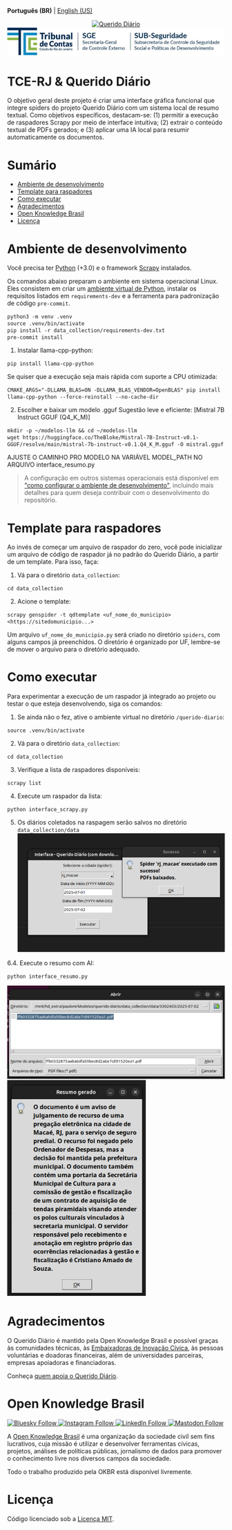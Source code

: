 **Português (BR)** | [English (US)](/docs/README-en-US.md)

<p align="center">
  <a href="https://queridodiario.ok.org.br/sobre" target="_blank"> <img alt="Querido Diário" src="./images/querido-diario-logo.png" width="200">
 <a href="https://www.tcerj.tc.br/portalnovo/" target="_blank"> <img alt="tcerj" src="./images/tcerj.jpeg">
  </a>
</p>

# TCE-RJ & Querido Diário
O objetivo geral deste projeto é criar uma interface gráfica funcional que integre spiders do projeto Querido Diário com um sistema local de resumo textual. Como objetivos específicos, destacam-se: (1) permitir a execução de raspadores Scrapy por meio de interface intuitiva; (2) extrair o conteúdo textual de PDFs gerados; e (3) aplicar uma IA local para resumir automaticamente os documentos.  

# Sumário
- [Ambiente de desenvolvimento](#ambiente-de-desenvolvimento)
- [Template para raspadores](#template-para-raspadores)
- [Como executar](#como-executar)
- [Agradecimentos](#agradecimentos)
- [Open Knowledge Brasil](#open-knowledge-brasil)
- [Licença](#licença)

# Ambiente de desenvolvimento
Você precisa ter [Python](https://docs.python.org/3/) (+3.0) e o framework [Scrapy](https://scrapy.org) instalados. 

Os comandos abaixo preparam o ambiente em sistema operacional Linux. Eles consistem em criar um [ambiente virtual de Python](https://docs.python.org/pt-br/3/library/venv.html), instalar os requisitos listados em `requirements-dev` e a ferramenta para padronização de código `pre-commit`.

``` console
python3 -m venv .venv
source .venv/bin/activate
pip install -r data_collection/requirements-dev.txt
pre-commit install
```
1. Instalar llama-cpp-python:
``` console
pip install llama-cpp-python
```
Se quiser que a execução seja mais rápida com suporte a CPU otimizada:
```console
CMAKE_ARGS="-DLLAMA_BLAS=ON -DLLAMA_BLAS_VENDOR=OpenBLAS" pip install llama-cpp-python --force-reinstall --no-cache-dir
```
2. Escolher e baixar um modelo .gguf
Sugestão leve e eficiente: [Mistral 7B Instruct GGUF (Q4_K_M)]
```console
mkdir -p ~/modelos-llm && cd ~/modelos-llm
wget https://huggingface.co/TheBloke/Mistral-7B-Instruct-v0.1-GGUF/resolve/main/mistral-7b-instruct-v0.1.Q4_K_M.gguf -O mistral.gguf
```
AJUSTE O CAMINHO PRO MODELO NA VARIÁVEL MODEL_PATH NO ARQUIVO interface_resumo.py

> A configuração em outros sistemas operacionais está disponível em ["como configurar o ambiente de desenvolvimento"](/docs/CONTRIBUTING.md#como-configurar-o-ambiente-de-desenvolvimento), incluindo mais detalhes para quem deseja contribuir com o desenvolvimento do repositório.

# Template para raspadores

Ao invés de começar um arquivo de raspador do zero, você pode inicializar um arquivo de código de raspador já no padrão do Querido Diário, a partir de um template. Para isso, faça: 

1. Vá para o diretório `data_collection`:
```console
cd data_collection
```
2. Acione o template:
```console
scrapy genspider -t qdtemplate <uf_nome_do_municipio> <https://sitedomunicipio...>
```

Um arquivo `uf_nome_do_municipio.py` será criado no diretório `spiders`, com alguns campos já preenchidos. O diretório é organizado por UF, lembre-se de mover o arquivo para o diretório adequado.

# Como executar
Para experimentar a execução de um raspador já integrado ao projeto ou testar o que esteja desenvolvendo, siga os comandos: 

1. Se ainda não o fez, ative o ambiente virtual no diretório `/querido-diario`:
``` console
source .venv/bin/activate
```
2. Vá para o diretório `data_collection`:
```console
cd data_collection
```
3. Verifique a lista de raspadores disponíveis:
```console
scrapy list
```
4. Execute um raspador da lista:
```console
python interface_scrapy.py
```
5. Os diários coletados na raspagem serão salvos no diretório `data_collection/data`
    <img alt="raspador" src="./images/raspador.png">

6.4. Execute o resumo com AI:
```console
python interface_resumo.py 
```
<img alt="resumo" src="./images/resumo.png">
<img alt="resumo2" src="./images/resumo2.png">

# Agradecimentos
O Querido Diário é mantido pela Open Knowledge Brasil e possível graças às comunidades técnicas, às [Embaixadoras de Inovação Cívica](https://embaixadoras.ok.org.br/), às pessoas voluntárias e doadoras financeiras, além de universidades parceiras, empresas apoiadoras e financiadoras.

Conheça [quem apoia o Querido Diário](https://queridodiario.ok.org.br/apoie#quem-apoia).

# Open Knowledge Brasil
<p>
  <a href="https://bsky.app/profile/ok.org.br" target="_blank">
    <img alt="Bluesky Follow" src="https://img.shields.io/badge/Bluesky-_-0285FF?style=for-the-badge&logo=bluesky">
  </a>
  <a href="https://www.instagram.com/openknowledgebrasil/" target="_blank">
    <img alt="Instagram Follow" src="https://img.shields.io/badge/Instagram-_-red?style=for-the-badge&logo=instagram">
  </a>
  <a href="https://www.linkedin.com/company/open-knowledge-brasil" target="_blank">
    <img alt="LinkedIn Follow" src="https://img.shields.io/badge/LinkedIn-_-9cf?style=for-the-badge&logo=linkedin">
  </a> 
  <a href="https://mastodon.social/@okbr" target="_blank">
    <img alt="Mastodon Follow" src="https://img.shields.io/badge/mastodon-_-6364FF?style=for-the-badge&logo=mastodon">
  </a>
</p>

A [Open Knowledge Brasil](https://ok.org.br/) é uma organização da sociedade civil sem fins lucrativos, cuja missão é utilizar e desenvolver ferramentas cívicas, projetos, análises de políticas públicas, jornalismo de dados para promover o conhecimento livre nos diversos campos da sociedade. 

Todo o trabalho produzido pela OKBR está disponível livremente.

# Licença

Código licenciado sob a [Licença MIT](LICENSE.md).
